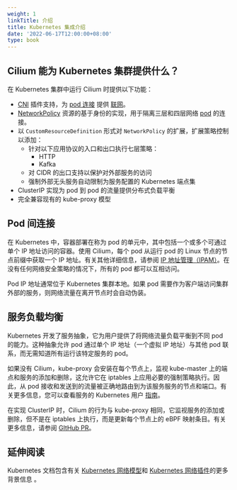 ```yaml
---
weight: 1
linkTitle: 介绍
title: Kubernetes 集成介绍
date: '2022-06-17T12:00:00+08:00'
type: book
---
```


## Cilium 能为 Kubernetes 集群提供什么？

在 Kubernetes 集群中运行 Cilium 时提供以下功能：

- [CNI](https://docs.cilium.io/en/stable/glossary/#term-cni) 插件支持，为 [pod 连接](https://docs.cilium.io/en/stable/concepts/kubernetes/intro/#pod-connectivity) 提供 [联网](https://docs.cilium.io/en/stable/concepts/networking/#multi-host-networking)。
- [NetworkPolicy](https://docs.cilium.io/en/stable/concepts/kubernetes/policy/#networkpolicy) 资源的基于身份的实现，用于隔离三层和四层网络  [pod](https://docs.cilium.io/en/stable/glossary/#term-pod) 的连接。
- 以 `CustomResourceDefinition` 形式对 `NetworkPolicy` 的扩展，扩展策略控制以添加：
  - 针对以下应用协议的入口和出口执行七层策略：
    - HTTP
    - Kafka
  - 对 CIDR 的出口支持以保护对外部服务的访问
  - 强制外部无头服务自动限制为服务配置的 Kubernetes 端点集
- ClusterIP 实现为 pod 到 pod 的流量提供分布式负载平衡
- 完全兼容现有的 kube-proxy 模型

## Pod 间连接

在 Kubernetes 中，容器部署在称为 pod 的单元中，其中包括一个或多个可通过单个 IP 地址访问的容器。使用 Cilium，每个 pod 从运行 pod 的 Linux 节点的节点前缀中获取一个 IP 地址。有关其他详细信息，请参阅 [IP 地址管理（IPAM）](../../concepts/networking/ipam/#address-management)。在没有任何网络安全策略的情况下，所有的 pod 都可以互相访问。

Pod IP 地址通常位于 Kubernetes 集群本地。如果 pod 需要作为客户端访问集群外部的服务，则网络流量在离开节点时会自动伪装。

## 服务负载均衡

Kubernetes 开发了服务抽象，它为用户提供了将网络流量负载平衡到不同 pod 的能力。这种抽象允许 pod 通过单个 IP 地址（一个虚拟 IP 地址）与其他 pod 联系，而无需知道所有运行该特定服务的 pod。

如果没有 Cilium，kube-proxy 会安装在每个节点上，监视 kube-master 上的端点和服务的添加和删除，这允许它在 iptables 上应用必要的强制策略执行。因此，从 pod 接收和发送到的流量被正确地路由到为该服务服务的节点和端口。有关更多信息，您可以查看服务的 Kubernetes 用户 [指南](https://kubernetes.io/docs/concepts/services-networking/service/)。

在实现 ClusterIP 时，Cilium 的行为与 kube-proxy 相同，它监视服务的添加或删除，但不是在 iptables 上执行，而是更新每个节点上的 eBPF 映射条目。有关更多信息，请参阅 [GItHub PR](https://github.com/cilium/cilium/pull/109)。

## 延伸阅读

Kubernetes 文档包含有关 [Kubernetes 网络模型](https://kubernetes.io/docs/concepts/cluster-administration/networking/)和 [Kubernetes 网络插件](https://kubernetes.io/docs/concepts/extend-kubernetes/compute-storage-net/network-plugins/)的更多背景信息 。
